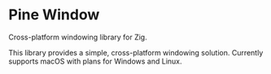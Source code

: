 # Pine Window

Cross-platform windowing library for Zig.

This library provides a simple, cross-platform windowing solution.
Currently supports macOS with plans for Windows and Linux.
